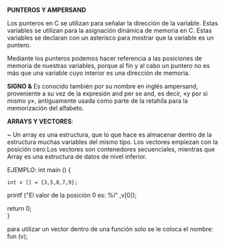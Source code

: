 **PUNTEROS Y AMPERSAND**

Los punteros en C se utilizan para señalar la dirección de la variable. Estas variables se utilizan para la asignación dinámica de memoria en C. Estas variables se declaran con un asterisco para mostrar que la variable es un puntero.

Mediante los punteros podemos hacer referencia a las posiciones de memoria de nuestras variables, porque al fin y al cabo un puntero no es más que una variable cuyo interior es una dirección de memoria.


**SIGNO &**
Es conocido también por su nombre en inglés ampersand, proveniente a su vez de la expresión and per se and, es decir, «y por sí mismo y», antiguamente usada como parte de la retahíla para la memorización del alfabeto. 

**ARRAYS Y VECTORES**:

~ Un array es una estructura, que lo que hace es almacenar dentro de la estructura muchas variables del mismo tipo. Los vectores empiezan con la posición cero 
Los vectores son contenedores secuenciales, mientras que Array es una estructura de datos de nivel inferior. 

EJEMPLO: 
int main () {

    int v [] = {3,5,8,7,9};
  printf ("El valor de la posición 0 es: %i" ,v[0]); 

  return 0;  
}

para utilizar un vector dentro de una función solo se le coloca el nombre:
fun (v);
